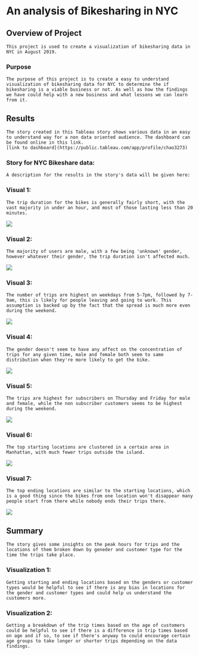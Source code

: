 # An analysis of Bikesharing in NYC


## Overview of Project
    This project is used to create a visualization of bikesharing data in NYC in August 2019.
### Purpose
    The purpose of this project is to create a easy to understand visualization of bikesharing data for NYC to determine the if bikesharing is a viable business or not. As well as how the findings we have could help with a new business and what lessons we can learn from it.

## Results
    The story created in this Tableau story shows various data in an easy to understand way for a non data oriented audience. The dashboard can be found online in this link. 
    [link to dashboard](https://public.tableau.com/app/profile/chao3273)
### Story for NYC Bikeshare data:
    A description for the results in the story's data will be given here:
### Visual 1:
    The trip duration for the bikes is generally fairly short, with the vast majority in under an hour, and most of those lasting less than 20 minutes.
![](/images/Sheet1.png)
### Visual 2:
    The majority of users are male, with a few being 'unknown' gender, however whatever their gender, the trip duration isn't affected much.
![](/images/Sheet2.png)
### Visual 3:
    The number of trips are highest on weekdays from 5-7pm, followed by 7-9am, this is likely for people leaving and going to work. This assumption is backed up by the fact that the spread is much more even during the weekend.
![](/images/Sheet3.png)
### Visual 4:
    The gender doesn't seem to have any affect on the concentration of trips for any given time, male and female both seem to same distribution when they're more likely to get the bike.
![](/images/Sheet4.png)
### Visual 5:
    The trips are highest for subscribers on Thursday and Friday for male and female, while the non subscriber customers seems to be highest during the weekend.
![](/images/Sheet5.png)
### Visual 6:
    The top starting locations are clustered in a certain area in Manhattan, with much fewer trips outside the island.
![](/images/Sheet6.png)
### Visual 7:
    The top ending locations are similar to the starting locations, which is a good thing since the bikes from one location won't disappear many people start from there while nobody ends their trips there.
![](/images/Sheet7.png)

## Summary
    The story gives some insights on the peak hours for trips and the locations of them broken down by geneder and customer type for the time the trips take place.
### Visualization 1:
    Getting starting and ending locations based on the genders or customer types would be helpful to see if there is any bias in locations for the gender and customer types and could help us understand the customers more.
### Visualization 2:
    Getting a breakdown of the trip times based on the age of customers could be helpful to see if there is a difference in trip times based on age and if so, to see if there's anyway to could encourage certain age groups to take longer or shorter trips depending on the data findings.
